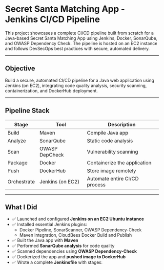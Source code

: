 #  Secret Santa Matching App - Jenkins CI/CD Pipeline 

This project showcases a complete CI/CD pipeline built from scratch for a Java-based Secret Santa Matching App using Jenkins, Docker, SonarQube, and OWASP Dependency Check. The pipeline is hosted on an EC2 instance and follows DevSecOps best practices with secure, automated delivery.

---

## Objective

Build a secure, automated CI/CD pipeline for a Java web application using Jenkins (on EC2), integrating code quality analysis, security scanning, containerization, and DockerHub deployment.

---

## Pipeline Stack

| Stage         | Tool               | Description                                |
|---------------|--------------------|--------------------------------------------|
| Build         | Maven              | Compile Java app                           |
| Analyze       | SonarQube          | Static code analysis                       |
| Scan          | OWASP DepCheck     | Vulnerability scanning                     |
| Package       | Docker             | Containerize the application               |
| Push          | DockerHub          | Store image remotely                       |
| Orchestrate   | Jenkins (on EC2)   | Automate entire CI/CD process              |

---

##  What I Did

- ✅ Launched and configured **Jenkins on an EC2 Ubuntu instance**
- ✅ Installed essential Jenkins plugins:
  - Docker Pipeline, SonarScanner, OWASP Dependency-Check
  - Maven Integration, CloudBees Docker Build and Publish
- ✅ Built the Java app with **Maven**
- ✅ Performed **SonarQube analysis** for code quality
- ✅ Scanned dependencies using **OWASP Dependency-Check**
- ✅ Dockerized the app and **pushed image to DockerHub**
- ✅ Wrote a complete **Jenkinsfile** with stages:

